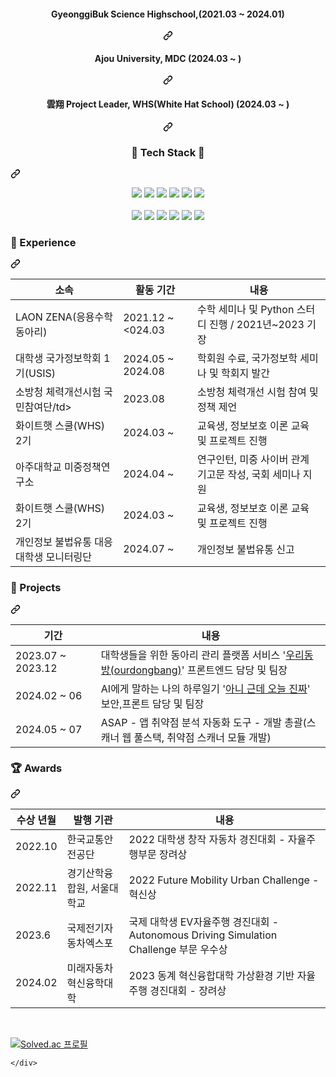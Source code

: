 
</p>
<div align="center" dir="auto">
  <div class="markdown-heading" dir="auto"><h4 class="heading-element" dir="auto">GyeonggiBuk Science Highschool,(2021.03 ~ 2024.01)</h4><a id="user-content-kookmin-university-bcs-201903--" class="anchor" aria-label="Permalink: Kookmin University, BCS (2019.03 ~ )" href="#kookmin-university-bcs-201903--"><svg class="octicon octicon-link" viewBox="0 0 16 16" version="1.1" width="16" height="16" aria-hidden="true"><path d="m7.775 3.275 1.25-1.25a3.5 3.5 0 1 1 4.95 4.95l-2.5 2.5a3.5 3.5 0 0 1-4.95 0 .751.751 0 0 1 .018-1.042.751.751 0 0 1 1.042-.018 1.998 1.998 0 0 0 2.83 0l2.5-2.5a2.002 2.002 0 0 0-2.83-2.83l-1.25 1.25a.751.751 0 0 1-1.042-.018.751.751 0 0 1-.018-1.042Zm-4.69 9.64a1.998 1.998 0 0 0 2.83 0l1.25-1.25a.751.751 0 0 1 1.042.018.751.751 0 0 1 .018 1.042l-1.25 1.25a3.5 3.5 0 1 1-4.95-4.95l2.5-2.5a3.5 3.5 0 0 1 4.95 0 .751.751 0 0 1-.018 1.042.751.751 0 0 1-1.042.018 1.998 1.998 0 0 0-2.83 0l-2.5 2.5a1.998 1.998 0 0 0 0 2.83Z"></path></svg></a></div>   
   <div class="markdown-heading" dir="auto"><h4 class="heading-element" dir="auto">Ajou University, MDC (2024.03 ~ )</h4><a id="user-content-next-generation-security-leader-training-program-whswhite-hat-school-20243--" class="anchor" aria-label="Permalink: Next Generation Security Leader Training Program, WHS(White Hat School) (2024.3 ~ )" href="#next-generation-security-leader-training-program-whswhite-hat-school-20243--"><svg class="octicon octicon-link" viewBox="0 0 16 16" version="1.1" width="16" height="16" aria-hidden="true"><path d="m7.775 3.275 1.25-1.25a3.5 3.5 0 1 1 4.95 4.95l-2.5 2.5a3.5 3.5 0 0 1-4.95 0 .751.751 0 0 1 .018-1.042.751.751 0 0 1 1.042-.018 1.998 1.998 0 0 0 2.83 0l2.5-2.5a2.002 2.002 0 0 0-2.83-2.83l-1.25 1.25a.751.751 0 0 1-1.042-.018.751.751 0 0 1-.018-1.042Zm-4.69 9.64a1.998 1.998 0 0 0 2.83 0l1.25-1.25a.751.751 0 0 1 1.042.018.751.751 0 0 1 .018 1.042l-1.25 1.25a3.5 3.5 0 1 1-4.95-4.95l2.5-2.5a3.5 3.5 0 0 1 4.95 0 .751.751 0 0 1-.018 1.042.751.751 0 0 1-1.042.018 1.998 1.998 0 0 0-2.83 0l-2.5 2.5a1.998 1.998 0 0 0 0 2.83Z"></path></svg></a></div>
  <div class="markdown-heading" dir="auto"><h4 class="heading-element" dir="auto">雲翔 Project Leader, WHS(White Hat School) (2024.03 ~ )</h4><a id="user-content-next-generation-security-leader-training-program-whswhite-hat-school-20243--" class="anchor" aria-label="Permalink: Next Generation Security Leader Training Program, WHS(White Hat School) (2024.3 ~ )" href="#next-generation-security-leader-training-program-whswhite-hat-school-20243--"><svg class="octicon octicon-link" viewBox="0 0 16 16" version="1.1" width="16" height="16" aria-hidden="true"><path d="m7.775 3.275 1.25-1.25a3.5 3.5 0 1 1 4.95 4.95l-2.5 2.5a3.5 3.5 0 0 1-4.95 0 .751.751 0 0 1 .018-1.042.751.751 0 0 1 1.042-.018 1.998 1.998 0 0 0 2.83 0l2.5-2.5a2.002 2.002 0 0 0-2.83-2.83l-1.25 1.25a.751.751 0 0 1-1.042-.018.751.751 0 0 1-.018-1.042Zm-4.69 9.64a1.998 1.998 0 0 0 2.83 0l1.25-1.25a.751.751 0 0 1 1.042.018.751.751 0 0 1 .018 1.042l-1.25 1.25a3.5 3.5 0 1 1-4.95-4.95l2.5-2.5a3.5 3.5 0 0 1 4.95 0 .751.751 0 0 1-.018 1.042.751.751 0 0 1-1.042.018 1.998 1.998 0 0 0-2.83 0l-2.5 2.5a1.998 1.998 0 0 0 0 2.83Z"></path></svg></a></div>
</div>
<div class="markdown-heading" dir="auto"><h3 align="center" class="heading-element" dir="auto">💪 Tech Stack 💪</h3><a id="user-content--tech-stack-" class="anchor" aria-label="Permalink: 💪 Tech Stack 💪" href="#-tech-stack-"><svg class="octicon octicon-link" viewBox="0 0 16 16" version="1.1" width="16" height="16" aria-hidden="true"><path d="m7.775 3.275 1.25-1.25a3.5 3.5 0 1 1 4.95 4.95l-2.5 2.5a3.5 3.5 0 0 1-4.95 0 .751.751 0 0 1 .018-1.042.751.751 0 0 1 1.042-.018 1.998 1.998 0 0 0 2.83 0l2.5-2.5a2.002 2.002 0 0 0-2.83-2.83l-1.25 1.25a.751.751 0 0 1-1.042-.018.751.751 0 0 1-.018-1.042Zm-4.69 9.64a1.998 1.998 0 0 0 2.83 0l1.25-1.25a.751.751 0 0 1 1.042.018.751.751 0 0 1 .018 1.042l-1.25 1.25a3.5 3.5 0 1 1-4.95-4.95l2.5-2.5a3.5 3.5 0 0 1 4.95 0 .751.751 0 0 1-.018 1.042.751.751 0 0 1-1.042.018 1.998 1.998 0 0 0-2.83 0l-2.5 2.5a1.998 1.998 0 0 0 0 2.83Z"></path></svg></a></div>
<p align="center" dir="auto">
</p><p align="center" dir="auto">
 <a target="_blank" rel="noopener noreferrer nofollow" href="https://camo.githubusercontent.com/2fb3ee6b3139c457cf11722363db6499337fc560d0d27b8e3b4cadd9024ed3a0/68747470733a2f2f696d672e736869656c64732e696f2f62616467652f507974686f6e2d3337363641423f7374796c653d666f722d7468652d6261646765266c6f676f3d507974686f6e266c6f676f436f6c6f723d7768697465"><img 
 <a target="_blank" rel="noopener noreferrer nofollow" href="https://camo.githubusercontent.com/ac4d82d4371e8a06dd87e0a4c790dfc27ba1f4e4c904fedf1d360fae50a416dd/68747470733a2f2f696d672e736869656c64732e696f2f62616467652f4a6176612d3030373339363f7374796c653d666f722d7468652d6261646765266c6f676f3d4a617661266c6f676f436f6c6f723d7768697465"><img src="https://camo.githubusercontent.com/ac4d82d4371e8a06dd87e0a4c790dfc27ba1f4e4c904fedf1d360fae50a416dd/68747470733a2f2f696d672e736869656c64732e696f2f62616467652f4a6176612d3030373339363f7374796c653d666f722d7468652d6261646765266c6f676f3d4a617661266c6f676f436f6c6f723d7768697465" data-canonical-src="https://img.shields.io/badge/Java-007396?style=for-the-badge&amp;logo=Java&amp;logoColor=white" style="max-width: 100%;"></a>   
 <a target="_blank" rel="noopener noreferrer nofollow" href="https://camo.githubusercontent.com/bdcbec898d66573930992110b790681d668eca2fa350d46d8cd95701e9fd4f08/68747470733a2f2f696d672e736869656c64732e696f2f62616467652f432b2b2d3030353939433f7374796c653d666f722d7468652d6261646765266c6f676f3d63706c7573706c7573266c6f676f436f6c6f723d7768697465"><img src="https://camo.githubusercontent.com/bdcbec898d66573930992110b790681d668eca2fa350d46d8cd95701e9fd4f08/68747470733a2f2f696d672e736869656c64732e696f2f62616467652f432b2b2d3030353939433f7374796c653d666f722d7468652d6261646765266c6f676f3d63706c7573706c7573266c6f676f436f6c6f723d7768697465" data-canonical-src="https://img.shields.io/badge/C++-00599C?style=for-the-badge&amp;logo=cplusplus&amp;logoColor=white" style="max-width: 100%;"></a>  
 <a target="_blank" rel="noopener noreferrer nofollow" href="https://camo.githubusercontent.com/498f12b0744993922012e56dcaf6ad9c5752c0dbc6334eb5c2953e4037d7dc1f/68747470733a2f2f696d672e736869656c64732e696f2f62616467652f4d7973716c2d4643433632343f7374796c653d666f722d7468652d6261646765266c6f676f3d4d7973716c266c6f676f436f6c6f723d7768697465"><img src="https://camo.githubusercontent.com/498f12b0744993922012e56dcaf6ad9c5752c0dbc6334eb5c2953e4037d7dc1f/68747470733a2f2f696d672e736869656c64732e696f2f62616467652f4d7973716c2d4643433632343f7374796c653d666f722d7468652d6261646765266c6f676f3d4d7973716c266c6f676f436f6c6f723d7768697465" data-canonical-src="https://img.shields.io/badge/Mysql-FCC624?style=for-the-badge&amp;logo=Mysql&amp;logoColor=white" style="max-width: 100%;"></a>  
 <a target="_blank" rel="noopener noreferrer nofollow" href="https://camo.githubusercontent.com/55cddea1a2f23258f1fc6e05d94b7f2d3e7d56fe4d1e548b319a511e46b126cd/68747470733a2f2f696d672e736869656c64732e696f2f62616467652f432d4138423943433f7374796c653d666f722d7468652d6261646765266c6f676f3d63266c6f676f436f6c6f723d7768697465"><img src="https://camo.githubusercontent.com/55cddea1a2f23258f1fc6e05d94b7f2d3e7d56fe4d1e548b319a511e46b126cd/68747470733a2f2f696d672e736869656c64732e696f2f62616467652f432d4138423943433f7374796c653d666f722d7468652d6261646765266c6f676f3d63266c6f676f436f6c6f723d7768697465" data-canonical-src="https://img.shields.io/badge/C-A8B9CC?style=for-the-badge&amp;logo=c&amp;logoColor=white" style="max-width: 100%;"></a>                                
 <a target="_blank" rel="noopener noreferrer nofollow" href="https://camo.githubusercontent.com/46eb76b14ec311ad47791a6021529de2f3079fb5ffe5af8e81d92e8b3e488efa/68747470733a2f2f696d672e736869656c64732e696f2f62616467652f466c75747465722d3032353639423f7374796c653d666f722d7468652d6261646765266c6f676f3d466c7574746572266c6f676f436f6c6f723d7768697465"><img src="https://camo.githubusercontent.com/46eb76b14ec311ad47791a6021529de2f3079fb5ffe5af8e81d92e8b3e488efa/68747470733a2f2f696d672e736869656c64732e696f2f62616467652f466c75747465722d3032353639423f7374796c653d666f722d7468652d6261646765266c6f676f3d466c7574746572266c6f676f436f6c6f723d7768697465" data-canonical-src="https://img.shields.io/badge/Flutter-02569B?style=for-the-badge&amp;logo=Flutter&amp;logoColor=white" style="max-width: 100%;"></a> 
 <a target="_blank" rel="noopener noreferrer nofollow" href="https://camo.githubusercontent.com/21b54aea13d90681426b6ceddd3146df9bc2ae3e6ccac408dcb24906637b892c/68747470733a2f2f696d672e736869656c64732e696f2f62616467652f446172742d3031373543323f7374796c653d666f722d7468652d6261646765266c6f676f3d44617274266c6f676f436f6c6f723d7768697465"><img src="https://camo.githubusercontent.com/21b54aea13d90681426b6ceddd3146df9bc2ae3e6ccac408dcb24906637b892c/68747470733a2f2f696d672e736869656c64732e696f2f62616467652f446172742d3031373543323f7374796c653d666f722d7468652d6261646765266c6f676f3d44617274266c6f676f436f6c6f723d7768697465" data-canonical-src="https://img.shields.io/badge/Dart-0175C2?style=for-the-badge&amp;logo=Dart&amp;logoColor=white" style="max-width: 100%;"></a> 
 <br> <br>
 <a target="_blank" rel="noopener noreferrer nofollow" href="https://camo.githubusercontent.com/811b1fff1270c2c95ec456f0e3f05e5c763c93ba8d6fabb26bb10b8ad1da0e07/68747470733a2f2f696d672e736869656c64732e696f2f62616467652f524f532d3232333134453f7374796c653d666f722d7468652d6261646765266c6f676f3d524f53266c6f676f436f6c6f723d7768697465"><img src="https://camo.githubusercontent.com/811b1fff1270c2c95ec456f0e3f05e5c763c93ba8d6fabb26bb10b8ad1da0e07/68747470733a2f2f696d672e736869656c64732e696f2f62616467652f524f532d3232333134453f7374796c653d666f722d7468652d6261646765266c6f676f3d524f53266c6f676f436f6c6f723d7768697465" data-canonical-src="https://img.shields.io/badge/ROS-22314E?style=for-the-badge&amp;logo=ROS&amp;logoColor=white" style="max-width: 100%;"></a> 
 <a target="_blank" rel="noopener noreferrer nofollow" href="https://camo.githubusercontent.com/67748beb91b703e3269c0a069c01a84dcccd02e1394b7d083713b3ff3b0c3033/68747470733a2f2f696d672e736869656c64732e696f2f62616467652f54532d3331373843363f7374796c653d666f722d7468652d6261646765266c6f676f3d54797065536372697074266c6f676f436f6c6f723d7768697465"><img src="https://camo.githubusercontent.com/67748beb91b703e3269c0a069c01a84dcccd02e1394b7d083713b3ff3b0c3033/68747470733a2f2f696d672e736869656c64732e696f2f62616467652f54532d3331373843363f7374796c653d666f722d7468652d6261646765266c6f676f3d54797065536372697074266c6f676f436f6c6f723d7768697465" data-canonical-src="https://img.shields.io/badge/TS-3178C6?style=for-the-badge&amp;logo=TypeScript&amp;logoColor=white" style="max-width: 100%;"></a> 
 <a target="_blank" rel="noopener noreferrer nofollow" href="https://camo.githubusercontent.com/188876ce44dcdbaf2a1d70b626491b107022d9167b5f41abe1c685fe1dd52516/68747470733a2f2f696d672e736869656c64732e696f2f62616467652f4a532d4637444631453f7374796c653d666f722d7468652d6261646765266c6f676f3d4a617661536372697074266c6f676f436f6c6f723d7768697465"><img src="https://camo.githubusercontent.com/188876ce44dcdbaf2a1d70b626491b107022d9167b5f41abe1c685fe1dd52516/68747470733a2f2f696d672e736869656c64732e696f2f62616467652f4a532d4637444631453f7374796c653d666f722d7468652d6261646765266c6f676f3d4a617661536372697074266c6f676f436f6c6f723d7768697465" data-canonical-src="https://img.shields.io/badge/JS-F7DF1E?style=for-the-badge&amp;logo=JavaScript&amp;logoColor=white" style="max-width: 100%;"></a> 
 <a target="_blank" rel="noopener noreferrer nofollow" href="https://camo.githubusercontent.com/549060bae6c8d0d395ba99bc82d2823f38b00eabebd91c45db4d06a9ac860190/68747470733a2f2f696d672e736869656c64732e696f2f62616467652f52656163742d3631444146423f7374796c653d666f722d7468652d6261646765266c6f676f3d5265616374266c6f676f436f6c6f723d7768697465"><img src="https://camo.githubusercontent.com/549060bae6c8d0d395ba99bc82d2823f38b00eabebd91c45db4d06a9ac860190/68747470733a2f2f696d672e736869656c64732e696f2f62616467652f52656163742d3631444146423f7374796c653d666f722d7468652d6261646765266c6f676f3d5265616374266c6f676f436f6c6f723d7768697465" data-canonical-src="https://img.shields.io/badge/React-61DAFB?style=for-the-badge&amp;logo=React&amp;logoColor=white" style="max-width: 100%;"></a> 
 <a target="_blank" rel="noopener noreferrer nofollow" href="https://camo.githubusercontent.com/cc0b54d92d3a06a62d981876da0192ed365e180d0fb6dfa3933172e1aa75d159/68747470733a2f2f696d672e736869656c64732e696f2f62616467652f4e6f64652e6a732d3333393933333f7374796c653d666f722d7468652d6261646765266c6f676f3d4e6f64652e6a73266c6f676f436f6c6f723d7768697465"><img src="https://camo.githubusercontent.com/cc0b54d92d3a06a62d981876da0192ed365e180d0fb6dfa3933172e1aa75d159/68747470733a2f2f696d672e736869656c64732e696f2f62616467652f4e6f64652e6a732d3333393933333f7374796c653d666f722d7468652d6261646765266c6f676f3d4e6f64652e6a73266c6f676f436f6c6f723d7768697465" data-canonical-src="https://img.shields.io/badge/Node.js-339933?style=for-the-badge&amp;logo=Node.js&amp;logoColor=white" style="max-width: 100%;"></a> 
 <a target="_blank" rel="noopener noreferrer nofollow" href="https://camo.githubusercontent.com/b7fa0d4d31c2d579a14703e3359c6c3102a30c739391f4027fd9573cf11abdcb/68747470733a2f2f696d672e736869656c64732e696f2f62616467652f4d6f6e676f2d3437413234383f7374796c653d666f722d7468652d6261646765266c6f676f3d4d6f6e676f4442266c6f676f436f6c6f723d7768697465"><img src="https://camo.githubusercontent.com/b7fa0d4d31c2d579a14703e3359c6c3102a30c739391f4027fd9573cf11abdcb/68747470733a2f2f696d672e736869656c64732e696f2f62616467652f4d6f6e676f2d3437413234383f7374796c653d666f722d7468652d6261646765266c6f676f3d4d6f6e676f4442266c6f676f436f6c6f723d7768697465" data-canonical-src="https://img.shields.io/badge/Mongo-47A248?style=for-the-badge&amp;logo=MongoDB&amp;logoColor=white" style="max-width: 100%;"></a> 
 <br>
</p><p dir="auto">
</p><div class="markdown-heading" dir="auto"><h3 class="heading-element" dir="auto">🏢 Experience</h3><a id="user-content--experience" class="anchor" aria-label="Permalink: 🏢 Experience" href="#-experience"><svg class="octicon octicon-link" viewBox="0 0 16 16" version="1.1" width="16" height="16" aria-hidden="true"><path d="m7.775 3.275 1.25-1.25a3.5 3.5 0 1 1 4.95 4.95l-2.5 2.5a3.5 3.5 0 0 1-4.95 0 .751.751 0 0 1 .018-1.042.751.751 0 0 1 1.042-.018 1.998 1.998 0 0 0 2.83 0l2.5-2.5a2.002 2.002 0 0 0-2.83-2.83l-1.25 1.25a.751.751 0 0 1-1.042-.018.751.751 0 0 1-.018-1.042Zm-4.69 9.64a1.998 1.998 0 0 0 2.83 0l1.25-1.25a.751.751 0 0 1 1.042.018.751.751 0 0 1 .018 1.042l-1.25 1.25a3.5 3.5 0 1 1-4.95-4.95l2.5-2.5a3.5 3.5 0 0 1 4.95 0 .751.751 0 0 1-.018 1.042.751.751 0 0 1-1.042.018 1.998 1.998 0 0 0-2.83 0l-2.5 2.5a1.998 1.998 0 0 0 0 2.83Z"></path></svg></a></div>
<markdown-accessiblity-table><table>
<thead>
<tr>
<th>소속</th>
<th>활동 기간</th>
<th>내용</th>
</tr>
</thead>
<tbody>
<tr>
<td>LAON ZENA(응용수학 동아리)</td>
<td>2021.12 ~<024.03
<td>수학 세미나 및 Python 스터디 진행 / 2021년~2023 기장</td>
</tr>
<tr>
<td>대학생 국가정보학회 1기(USIS)</td>
<td>2024.05 ~ 2024.08</td>
<td>학회원 수료, 국가정보학 세미나 및 학회지 발간</td>
</tr>
<tr>
<tr>
<td>소방청 체력개선시험 국민참여단/td>
<td>2023.08 </td>
<td>소방청 체력개선 시험 참여 및 정책 제언</td>
</tr>
<tr>
<td>화이트햇 스쿨(WHS) 2기</td>
<td>2024.03 ~</td>
<td>교육생, 정보보호 이론 교육 및 프로젝트 진행</td>
</tr>
</tr>
<td>아주대학교 미중정책연구소</td>
<td>2024.04 ~ </td>
<td>연구인턴, 미중 사이버 관계 기고문 작성, 국회 세미나 지원</td>
</tr>
<tr>
<td>화이트햇 스쿨(WHS) 2기</td>
<td>2024.03 ~</td>
<td>교육생, 정보보호 이론 교육 및 프로젝트 진행</td>
</tr>
<td>개인정보 불법유통 대응 대학생 모니터링단</td>
<td>2024.07 ~</td>
<td>개인정보 불법유통 신고</td>
</tr>
</tbody>
</table></markdown-accessiblity-table>
<div class="markdown-heading" dir="auto"><h3 class="heading-element" dir="auto">📃 Projects</h3><a id="user-content--projects" class="anchor" aria-label="Permalink: 📃 Projects" href="#-projects"><svg class="octicon octicon-link" viewBox="0 0 16 16" version="1.1" width="16" height="16" aria-hidden="true"><path d="m7.775 3.275 1.25-1.25a3.5 3.5 0 1 1 4.95 4.95l-2.5 2.5a3.5 3.5 0 0 1-4.95 0 .751.751 0 0 1 .018-1.042.751.751 0 0 1 1.042-.018 1.998 1.998 0 0 0 2.83 0l2.5-2.5a2.002 2.002 0 0 0-2.83-2.83l-1.25 1.25a.751.751 0 0 1-1.042-.018.751.751 0 0 1-.018-1.042Zm-4.69 9.64a1.998 1.998 0 0 0 2.83 0l1.25-1.25a.751.751 0 0 1 1.042.018.751.751 0 0 1 .018 1.042l-1.25 1.25a3.5 3.5 0 1 1-4.95-4.95l2.5-2.5a3.5 3.5 0 0 1 4.95 0 .751.751 0 0 1-.018 1.042.751.751 0 0 1-1.042.018 1.998 1.998 0 0 0-2.83 0l-2.5 2.5a1.998 1.998 0 0 0 0 2.83Z"></path></svg></a></div>
<markdown-accessiblity-table><table>
<thead>
<tr>
<th>기간</th>
<th>내용</th>
</tr>
</thead>
<tbody>
<tr>
<td>2023.07 ~ 2023.12　</td>
<td>대학생들을 위한 동아리 관리 플랫폼 서비스 '<a href="https://github.com/UuuuuuuDong/ourdongbang">우리동방(ourdongbang)</a>' 프론트엔드 담당 및 팀장</td>
</tr>
<tr>
<td>2024.02 ~ 06　</td>
<td>AI에게 말하는 나의 하루일기 '<a href="https://github.com/kookmin-sw/capstone-2024-13">아니 근데 오늘 진짜</a>' 보안,프론트 담당 및 팀장</td>
</tr>
<tr>
<td>2024.05 ~ 07</td>
<td>ASAP - 앱 취약점 분석 자동화 도구 - 개발 총괄(스캐너 웹 풀스택, 취약점 스캐너 모듈 개발)</td>
</tr>
</tbody>
</table></markdown-accessiblity-table>
<div class="markdown-heading" dir="auto"><h3 class="heading-element" dir="auto">🏆 Awards</h3><a id="user-content--awards" class="anchor" aria-label="Permalink: 🏆 Awards" href="#-awards"><svg class="octicon octicon-link" viewBox="0 0 16 16" version="1.1" width="16" height="16" aria-hidden="true"><path d="m7.775 3.275 1.25-1.25a3.5 3.5 0 1 1 4.95 4.95l-2.5 2.5a3.5 3.5 0 0 1-4.95 0 .751.751 0 0 1 .018-1.042.751.751 0 0 1 1.042-.018 1.998 1.998 0 0 0 2.83 0l2.5-2.5a2.002 2.002 0 0 0-2.83-2.83l-1.25 1.25a.751.751 0 0 1-1.042-.018.751.751 0 0 1-.018-1.042Zm-4.69 9.64a1.998 1.998 0 0 0 2.83 0l1.25-1.25a.751.751 0 0 1 1.042.018.751.751 0 0 1 .018 1.042l-1.25 1.25a3.5 3.5 0 1 1-4.95-4.95l2.5-2.5a3.5 3.5 0 0 1 4.95 0 .751.751 0 0 1-.018 1.042.751.751 0 0 1-1.042.018 1.998 1.998 0 0 0-2.83 0l-2.5 2.5a1.998 1.998 0 0 0 0 2.83Z"></path></svg></a></div>
<markdown-accessiblity-table><table>
<thead>
<tr>
<th>수상 년월</th>
<th>발행 기관</th>
<th>내용</th>
</tr>
</thead>
<tbody>
<tr>
<td>2022.10</td>
<td>한국교통안전공단</td>
<td>2022 대학생 창작 자동차 경진대회 - 자율주행부문 장려상</td>
</tr>
<tr>
<td>2022.11</td>
<td>경기산학융합원, 서울대학교</td>
<td>2022 Future Mobility Urban Challenge - 혁신상</td>
</tr>
<tr>
<td>2023.6</td>
<td>국제전기자동차엑스포</td>
<td>국제 대학생 EV자율주행 경진대회 - Autonomous Driving Simulation Challenge 부문 우수상</td>
</tr>
<tr>
<td>2024.02</td>
<td>미래자동차 혁신융학대학</td>
<td>2023 동계 혁신융합대학 가상환경 기반 자율주행 경진대회 - 장려상</td>
</tr>
</tbody>
</table></markdown-accessiblity-table>
<br>
<p dir="auto">                                                                 <a href="https://solved.ac/inetty" rel="nofollow"><img src="https://camo.githubusercontent.com/08ae08535a69368081911b69bfa2b22c2e7f3363c79074c1d53458fc2951066e/687474703a2f2f6d617a617373756d6e6964612e7774662f6170692f76322f67656e65726174655f62616467653f626f6a3d696e65747479" alt="Solved.ac 프로필" data-canonical-src="http://mazassumnida.wtf/api/v2/generate_badge?boj=inetty" style="max-width: 100%;"></a></p>
</article>
  </div>
</div>




    </div>
